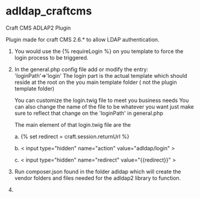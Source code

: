 # adldap_craftcms
Craft CMS ADLAP2 Plugin

Plugin made for craft CMS 2.6.* to allow LDAP authentication.

1.  You would use the {% requireLogin %} on you template to force the login process to be triggered.

2.  In the general.php config file add or modify the entry: 'loginPath'=>'login'
    The login part is the actual template which should reside at the root on the you main template folder ( not the plugin template folder)

    You can customize the login.twig file to meet you business needs
    You can also change the name of the file to be whatever you want just make sure to reflect that change on the 'loginPath' in general.php

    The main element of that login.twig file are the
    
      a.  {% set redirect = craft.session.returnUrl  %}
      
      b.  < input type="hidden" name="action" value="adldap/login" ><!-- this tells craft where to find the plugin/action -->
      
      c.  < input type="hidden" name="redirect" value="{{redirect}}" > <!-- this tells craft where to go back to once logged in -->

3.  Run composer.json found in the folder adldap which will create the vendor folders and files needed for the adldap2         library to function.
4.  



